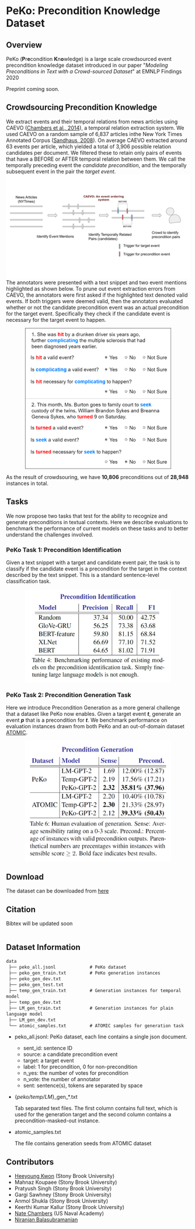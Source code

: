 # PeKo: Precondition Knowledge Dataset

## Overview
PeKo (**P**r**e**condition **K**n**o**wledge) is a large scale crowdsourced event precondition knowledge dataset introduced in our paper "_Modeling Preconditions in Text with a Crowd-sourced Dataset_" at EMNLP Findings 2020 

Preprint coming soon.

## Crowdsourcing Precondition Knowledge
We extract events and their temporal relations from news articles using CAEVO ([Chambers et al., 2014](https://www.usna.edu/Users/cs/nchamber/caevo/)), a temporal relation extraction system. We used CAEVO on a random sample of 6,837 articles inthe New York Times Annotated Corpus ([Sandhaus, 2008](https://catalog.ldc.upenn.edu/LDC2008T19)). 
On average CAEVO extracted around 63 events per article, which yielded a total of 3,906 possible relation candidates per document. We filtered these to retain only pairs of events that have a BEFORE or AFTER temporal relation between them. We call the temporally preceding event the _candidate precondition_, and the temporally subsequent event in the pair the _target event_.
![Crowdsourcing Task](images/crowdsourcing.svg)
The annotators were presented with a text snippet and two event mentions highlighted as shown below. To prune out event extraction errors from CAEVO, the annotators were first asked if the highlighted text denoted valid events. If both triggers were deemed valid, then the annotators evaluated whether or not the candidate precondition event was an actual precondition for the target event. Specifically they check if the candidate event is necessary for the target event to happen.
<p align="center">
  <img align="middle" src="images/mturk_example.png" alt="HIT example" width="400"/>
</p>

As the result of crowdsouring, we have **10,806** preconditions out of **28,948** instances in total.

## Tasks
We now propose two tasks that test for the ability to recognize and generate preconditions in textual contexts. Here we describe evaluations to benchmark the performance of current models on these tasks and to better understand the challenges involved.

### PeKo Task 1: Precondition Identification
Given a text snippet with a target and candidate event pair, the task is to classify if the candidate event is a precondition for the target in the context described by the text snippet. This is a standard sentence-level classification task.
<p align="center">
  <img align="middle" src="images/result_table.png" alt="Result Table" width="400"/>
</p>

### PeKo Task 2: Precondition Generation Task
Here we introduce Precondition Generation as a more general challenge that a dataset like PeKo now enables. Given a target event **_t_**, generate an event **_p_** that is a precondition for **_t_**. We benchmark performance on evaluation instances drawn from both PeKo and an out-of-domain dataset [ATOMIC](https://homes.cs.washington.edu/~msap/atomic/).
<p align="center">
  <img align="middle" src="images/gen_result_table.png" alt="Generation Result Table" width="400"/>
</p>


## Download
The dataset can be downloaded from [here](https://github.com/StonyBrookNLP/PeKo)

## Citation
Bibtex will be updated soon
   ```
   ```

## Dataset Information

```
data
 ├── peko_all.jsonl             # PeKo dataset
 ├── peko_gen_train.txt         # PeKo generation instances
 ├── peko_gen_dev.txt
 ├── peko_gen_test.txt
 ├── temp_gen_train.txt         # Generation instances for temporal model
 ├── temp_gen_dev.txt
 ├── LM_gen_train.txt           # Generation instances for plain language model
 ├── LM_gen_dev.txt
 └── atomic_samples.txt         # ATOMIC samples for generation task
```
- peko_all.jsonl: PeKo dataset, each line contains a single json document.
  - sent_id: sentence ID
  - source: a candidate precondition event
  - target: a target event
  - label: 1 for precondition, 0 for non-precondition
  - n_yes: the number of votes for precondition
  - n_vote: the number of annotator
  - sent: sentence(s), tokens are separated by space
  
 - {_peko/temp/LM_}\_gen\_\*.txt
 
   Tab separated text files. The first column contains full text, which is used for the generation target and the second column contains a precondition-masked-out instance.
 
 - atomic_samples.txt
 
   The file contains generation seeds from ATOMIC dataset

## Contributors
- [Heeyoung Kwon](https://heeyoungkwon.com) (Stony Brook University)
- Mahnaz Koupaee (Stony Brook University)
- Pratyush Singh (Stony Brook University)
- Gargi Sawhney (Stony Brook University) 
- Anmol Shukla (Stony Brook University) 
- Keerthi Kumar Kallur (Stony Brook University) 
- [Nate Chambers](https://www.usna.edu/Users/cs/nchamber/) (US Naval Academy)
- [Niranjan Balasubramanian](https://www3.cs.stonybrook.edu/~niranjan)
